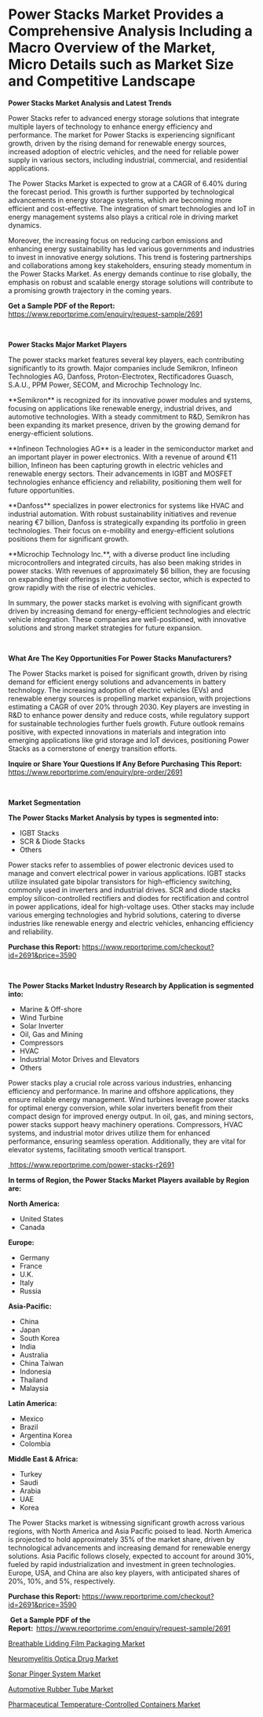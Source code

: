 <p><h1>Power Stacks Market Provides a Comprehensive Analysis Including a Macro Overview of the Market, Micro Details such as Market Size and Competitive Landscape</h1></p><p><strong>Power Stacks Market Analysis and Latest Trends</strong></p>
<p><p>Power Stacks refer to advanced energy storage solutions that integrate multiple layers of technology to enhance energy efficiency and performance. The market for Power Stacks is experiencing significant growth, driven by the rising demand for renewable energy sources, increased adoption of electric vehicles, and the need for reliable power supply in various sectors, including industrial, commercial, and residential applications.</p><p>The Power Stacks Market is expected to grow at a CAGR of 6.40% during the forecast period. This growth is further supported by technological advancements in energy storage systems, which are becoming more efficient and cost-effective. The integration of smart technologies and IoT in energy management systems also plays a critical role in driving market dynamics.</p><p>Moreover, the increasing focus on reducing carbon emissions and enhancing energy sustainability has led various governments and industries to invest in innovative energy solutions. This trend is fostering partnerships and collaborations among key stakeholders, ensuring steady momentum in the Power Stacks Market. As energy demands continue to rise globally, the emphasis on robust and scalable energy storage solutions will contribute to a promising growth trajectory in the coming years.</p></p>
<p><strong>Get a Sample PDF of the Report:&nbsp;</strong> <a href="https://www.reportprime.com/enquiry/request-sample/2691?utm_campaign=1340&utm_medium=2&utm_source=Github&utm_content=ia&utm_term=10102024&utm_id=power-stacks">https://www.reportprime.com/enquiry/request-sample/2691</a></p>
<p>&nbsp;</p>
<p><strong>Power Stacks Major Market Players</strong></p>
<p><p>The power stacks market features several key players, each contributing significantly to its growth. Major companies include Semikron, Infineon Technologies AG, Danfoss, Proton-Electrotex, Rectificadores Guasch, S.A.U., PPM Power, SECOM, and Microchip Technology Inc.</p><p>**Semikron** is recognized for its innovative power modules and systems, focusing on applications like renewable energy, industrial drives, and automotive technologies. With a steady commitment to R&D, Semikron has been expanding its market presence, driven by the growing demand for energy-efficient solutions. </p><p>**Infineon Technologies AG** is a leader in the semiconductor market and an important player in power electronics. With a revenue of around €11 billion, Infineon has been capturing growth in electric vehicles and renewable energy sectors. Their advancements in IGBT and MOSFET technologies enhance efficiency and reliability, positioning them well for future opportunities.</p><p>**Danfoss** specializes in power electronics for systems like HVAC and industrial automation. With robust sustainability initiatives and revenue nearing €7 billion, Danfoss is strategically expanding its portfolio in green technologies. Their focus on e-mobility and energy-efficient solutions positions them for significant growth.</p><p>**Microchip Technology Inc.**, with a diverse product line including microcontrollers and integrated circuits, has also been making strides in power stacks. With revenues of approximately $6 billion, they are focusing on expanding their offerings in the automotive sector, which is expected to grow rapidly with the rise of electric vehicles.</p><p>In summary, the power stacks market is evolving with significant growth driven by increasing demand for energy-efficient technologies and electric vehicle integration. These companies are well-positioned, with innovative solutions and strong market strategies for future expansion.</p></p>
<p>&nbsp;</p>
<p><strong>What Are The Key Opportunities For Power Stacks Manufacturers?</strong></p>
<p><p>The Power Stacks market is poised for significant growth, driven by rising demand for efficient energy solutions and advancements in battery technology. The increasing adoption of electric vehicles (EVs) and renewable energy sources is propelling market expansion, with projections estimating a CAGR of over 20% through 2030. Key players are investing in R&D to enhance power density and reduce costs, while regulatory support for sustainable technologies further fuels growth. Future outlook remains positive, with expected innovations in materials and integration into emerging applications like grid storage and IoT devices, positioning Power Stacks as a cornerstone of energy transition efforts.</p></p>
<p><strong>Inquire or Share Your Questions If Any Before Purchasing This Report:</strong> <a href="https://www.reportprime.com/enquiry/pre-order/2691?utm_campaign=1340&utm_medium=2&utm_source=Github&utm_content=ia&utm_term=10102024&utm_id=power-stacks">https://www.reportprime.com/enquiry/pre-order/2691</a></p>
<p>&nbsp;</p>
<p><strong>Market Segmentation</strong></p>
<p><strong>The Power Stacks Market Analysis by types is segmented into:</strong></p>
<p><ul><li>IGBT Stacks</li><li>SCR & Diode Stacks</li><li>Others</li></ul></p>
<p><p>Power stacks refer to assemblies of power electronic devices used to manage and convert electrical power in various applications. IGBT stacks utilize insulated gate bipolar transistors for high-efficiency switching, commonly used in inverters and industrial drives. SCR and diode stacks employ silicon-controlled rectifiers and diodes for rectification and control in power applications, ideal for high-voltage uses. Other stacks may include various emerging technologies and hybrid solutions, catering to diverse industries like renewable energy and electric vehicles, enhancing efficiency and reliability.</p></p>
<p><strong>Purchase this Report:&nbsp;</strong><a href="https://www.reportprime.com/checkout?id=2691&price=3590&utm_campaign=1340&utm_medium=2&utm_source=Github&utm_content=ia&utm_term=10102024&utm_id=power-stacks">https://www.reportprime.com/checkout?id=2691&price=3590</a></p>
<p>&nbsp;</p>
<p><strong>The Power Stacks Market Industry Research by Application is segmented into:</strong></p>
<p><ul><li>Marine & Off-shore</li><li>Wind Turbine</li><li>Solar Inverter</li><li>Oil, Gas and Mining</li><li>Compressors</li><li>HVAC</li><li>Industrial Motor Drives and Elevators</li><li>Others</li></ul></p>
<p><p>Power stacks play a crucial role across various industries, enhancing efficiency and performance. In marine and offshore applications, they ensure reliable energy management. Wind turbines leverage power stacks for optimal energy conversion, while solar inverters benefit from their compact design for improved energy output. In oil, gas, and mining sectors, power stacks support heavy machinery operations. Compressors, HVAC systems, and industrial motor drives utilize them for enhanced performance, ensuring seamless operation. Additionally, they are vital for elevator systems, facilitating smooth vertical transport.</p></p>
<p><a href="https://www.reportprime.com/power-stacks-r2691?utm_campaign=1340&utm_medium=2&utm_source=Github&utm_content=ia&utm_term=10102024&utm_id=power-stacks">&nbsp;https://www.reportprime.com/power-stacks-r2691</a></p>
<p><strong>In terms of Region, the Power Stacks Market Players available by Region are:</strong></p>
<p>
    <p> <strong> North America: </strong>
        <ul>
            <li>United States</li>
            <li>Canada</li>
        </ul>
        </p> 
    <p> <strong> Europe: </strong>
        <ul>
            <li>Germany</li>
            <li>France</li>
            <li>U.K.</li>
            <li>Italy</li>
            <li>Russia</li>
        </ul>
        </p> 
    <p> <strong> Asia-Pacific: </strong>
        <ul>
            <li>China</li>
            <li>Japan</li>
            <li>South Korea</li>
            <li>India</li>
            <li>Australia</li>
            <li>China Taiwan</li>
            <li>Indonesia</li>
            <li>Thailand</li>
            <li>Malaysia</li>
        </ul>
        </p> 
    <p> <strong> Latin America: </strong>
        <ul>
            <li>Mexico</li>
            <li>Brazil</li>
            <li>Argentina Korea</li>
            <li>Colombia</li>
        </ul>
        </p> 
    <p> <strong> Middle East & Africa: </strong>
        <ul>
            <li>Turkey</li>
            <li>Saudi</li>
            <li>Arabia</li>
            <li>UAE</li>
            <li>Korea</li>
        </ul>
    </p>
    </p>
<p><p>The Power Stacks market is witnessing significant growth across various regions, with North America and Asia Pacific poised to lead. North America is projected to hold approximately 35% of the market share, driven by technological advancements and increasing demand for renewable energy solutions. Asia Pacific follows closely, expected to account for around 30%, fueled by rapid industrialization and investment in green technologies. Europe, USA, and China are also key players, with anticipated shares of 20%, 10%, and 5%, respectively.</p></p>
<p><strong>Purchase this Report: </strong><a href="https://www.reportprime.com/checkout?id=2691&price=3590&utm_campaign=1340&utm_medium=2&utm_source=Github&utm_content=ia&utm_term=10102024&utm_id=power-stacks">https://www.reportprime.com/checkout?id=2691&price=3590</a></p>
<p>&nbsp;<strong>Get a Sample PDF of the Report:&nbsp;&nbsp;</strong><a href="https://www.reportprime.com/enquiry/request-sample/2691?utm_campaign=1340&utm_medium=2&utm_source=Github&utm_content=ia&utm_term=10102024&utm_id=power-stacks">https://www.reportprime.com/enquiry/request-sample/2691</a></p>
<p><strong></strong></p>
<p><p><a href="https://www.linkedin.com/pulse/analyzing-global-breathable-lidding-film-packaging-market-rasmf?utm_campaign=1340&utm_medium=2&utm_source=Github&utm_content=ia&utm_term=10102024&utm_id=power-stacks">Breathable Lidding Film Packaging Market</a></p><p><a href="https://www.linkedin.com/pulse/future-ready-strategic-insights-global-neuromyelitis-optica-mmvnf?utm_campaign=1340&utm_medium=2&utm_source=Github&utm_content=ia&utm_term=10102024&utm_id=power-stacks">Neuromyelitis Optica Drug Market</a></p><p><a href="https://www.linkedin.com/pulse/future-trends-global-sonar-pinger-system-market-insights-77xde?utm_campaign=1340&utm_medium=2&utm_source=Github&utm_content=ia&utm_term=10102024&utm_id=power-stacks">Sonar Pinger System Market</a></p><p><a href="https://www.linkedin.com/pulse/global-automotive-rubber-tube-market-exploring-share-ka8ze?utm_campaign=1340&utm_medium=2&utm_source=Github&utm_content=ia&utm_term=10102024&utm_id=power-stacks">Automotive Rubber Tube Market</a></p><p><a href="https://www.linkedin.com/pulse/global-perspectives-pharmaceutical-temperature-controlled-wokaf?utm_campaign=1340&utm_medium=2&utm_source=Github&utm_content=ia&utm_term=10102024&utm_id=power-stacks">Pharmaceutical Temperature-Controlled Containers Market</a></p></p>